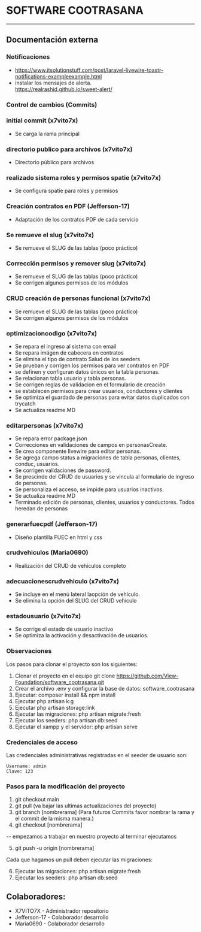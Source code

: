 # SOFTWARE COOTRASANA

<hr>

## Documentación externa

### Notificaciones

-   https://www.itsolutionstuff.com/post/laravel-livewire-toastr-notifications-exampleexample.html
-   instalar los mensajes de alerta. <br>
    https://realrashid.github.io/sweet-alert/

### Control de cambios (Commits)

### initial commit (x7vito7x)

-   Se carga la rama principal

### directorio publico para archivos (x7vito7x)

-   Directorio público para archivos

### realizado sistema roles y permisos spatie (x7vito7x)

-   Se configura spatie para roles y permisos

### Creación contratos en PDF (Jefferson-17)

-   Adaptación de los contratos PDF de cada servicio

### Se remueve el slug (x7vito7x)

-   Se remueve el SLUG de las tablas (poco práctico)

### Corrección permisos y remover slug (x7vito7x)

-   Se remueve el SLUG de las tablas (poco práctico)
-   Se corrigen algunos permisos de los módulos

### CRUD creación de personas funcional (x7vito7x)

-   Se remueve el SLUG de las tablas (poco práctico)
-   Se corrigen algunos permisos de los módulos

### optimizacioncodigo (x7vito7x)

-   Se repara el ingreso al sistema con email
-   Se repara imágen de cabecera en contratos
-   Se elimina el tipo de contrato Salud de los seeders
-   Se prueban y corrigen los permisos para ver contratos en PDF
-   se definen y configuran datos únicos en la tabla personas.
-   Se relacionan tabla usuario y tabla personas.
-   Se corrigen reglas de validacion en el formulario de creación
-   se establecen permisos para crear usuarios, conductores y clientes
-   Se optimiza el guardado de personas para evitar datos duplicados con trycatch
-   Se actualiza readme.MD

### editarpersonas (x7vito7x)

-   Se repara error package.json
-   Correcciones en validaciones de campos en personasCreate.
-   Se crea componente livewire para editar personas.
-   Se agrega campo status a migraciones de tabla personas, clientes, conduc, usuarios.
-   Se corrigen validaciones de password.
-   Se prescinde del CRUD de usuarios y se vincula al formulario de ingreso de personas.
-   Se personaliza el acceso, se impide para usuarios inactivos.
-   Se actualiza readme.MD
-   Terminado edición de personas, clientes, usuarios y conductores. Todos heredan de personas

### generarfuecpdf  (Jefferson-17)

-   Diseño plantilla FUEC en html y css

### crudvehiculos  (Maria0690)

-   Realización del CRUD de vehículos completo

### adecuacionescrudvehiculo  (x7vito7x)

- Se incluye en el menú lateral laopción de vehículo.
- Se elimina la opción del SLUG del CRUD vehículo
### estadousuario  (x7vito7x)

- Se corrige el estado de usuario inactivo
- Se optimiza la activación y desactivación de usuarios.

### Observaciones

Los pasos para clonar el proyecto son los siguientes:

1. Clonar el proyecto en el equipo
   git clone https://github.com/View-Foundation/software_cootrasana.git
2. Crear el archivo .env y configurar la base de datos: software_cootrasana
3. Ejecutar: composer install && npm install
4. Ejecutar php artisan k:g
5. Ejecutar php artisan storage:link
6. Ejecutar las migraciones: php artisan migrate:fresh
7. Ejecutar los seeders: php artisan db:seed
8. Ejecutar el xampp y el servidor: php artisan serve

### Credenciales de acceso

Las credenciales administrativas registradas en el seeder de usuario son:

    Username: admin
    Clave: 123

### Pasos para la modificación del proyecto

1. git checkout main
2. git pull (va bajar las ultimas actualizaciones del proyecto)
3. git branch [nombrerama]
(Para futuros Commits favor nombrar la rama y el commit de la misma manera.)
4. git checkout [nombrerama]

-- empezamos a trabajar en nuestro proyecto
al terminar ejecutamos

5. git push -u origin [nombrerama]

Cada que hagamos un pull deben ejecutar las migraciones:

6. Ejecutar las migraciones: php artisan migrate:fresh
7. Ejecutar los seeders: php artisan db:seed

## Colaboradores:

- X7VITO7X - Administrador repositorio
- Jefferson-17 - Colaborador desarrollo
- Maria0690 - Colaborador desarrollo
